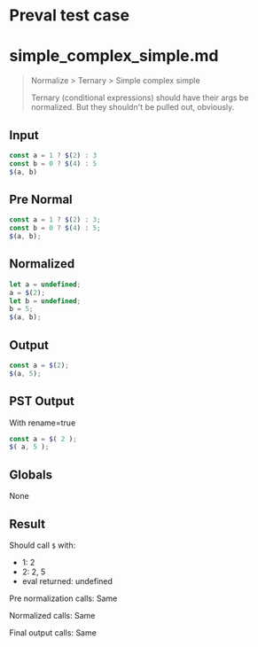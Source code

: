 # Preval test case

# simple_complex_simple.md

> Normalize > Ternary > Simple complex simple
>
> Ternary (conditional expressions) should have their args be normalized. But they shouldn't be pulled out, obviously.

## Input

`````js filename=intro
const a = 1 ? $(2) : 3
const b = 0 ? $(4) : 5
$(a, b)
`````

## Pre Normal


`````js filename=intro
const a = 1 ? $(2) : 3;
const b = 0 ? $(4) : 5;
$(a, b);
`````

## Normalized


`````js filename=intro
let a = undefined;
a = $(2);
let b = undefined;
b = 5;
$(a, b);
`````

## Output


`````js filename=intro
const a = $(2);
$(a, 5);
`````

## PST Output

With rename=true

`````js filename=intro
const a = $( 2 );
$( a, 5 );
`````

## Globals

None

## Result

Should call `$` with:
 - 1: 2
 - 2: 2, 5
 - eval returned: undefined

Pre normalization calls: Same

Normalized calls: Same

Final output calls: Same

